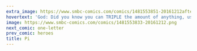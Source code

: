 ```yaml
---
extra_image: https://www.smbc-comics.com/comics/1481553851-20161212after.png
hovertext: 'God: Did you know you can TRIPLE the amount of anything, using this special constant called Three?'
image: https://www.smbc-comics.com/comics/1481553833-20161212.png
next_comic: one-letter
prev_comic: heroes
title: Pi
---
```


